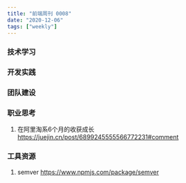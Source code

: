 ```yaml
---
title: "前端周刊 0008"
date: "2020-12-06"
tags: ["weekly"]
---
```


### 技术学习


### 开发实践

### 团队建设

### 职业思考
1. 在阿里淘系6个月的收获成长 https://juejin.cn/post/6899245555566772231#comment

### 工具资源
1. semver https://www.npmjs.com/package/semver